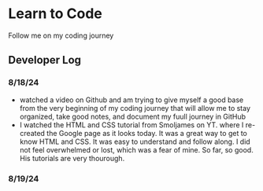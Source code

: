 # Learn to Code
 Follow me on my coding journey
## Developer Log

### 8/18/24
- watched a video on Github and am trying to give myself a good base from the very beginning of my coding journey that will allow me to stay organized, take good notes, and document my fuull journey in GitHub
- I watched the HTML and CSS tutorial from Smoljames on YT. where I re-created the Google page as it looks today. It was a great way to get to know HTML and CSS. It was easy to understand and follow along. I did not feel overwhelmed or lost, which was a fear of mine. So far, so good. His tutorials are very thourough.
 
### 8/19/24
